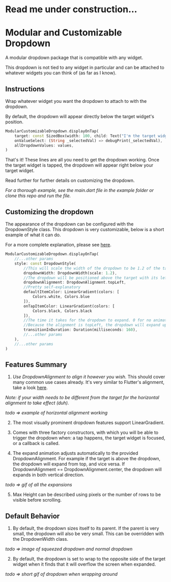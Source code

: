 # Read me under construction...

# Modular and Customizable Dropdown

A modular dropdown package that is compatible with any widget.

This dropdown is not tied to any widget in particular and can be attached to whatever widgets you can think of (as far as I know).

## Instructions

Wrap whatever widget you want the dropdown to attach to with the dropdown.

By default, the dropdown will appear directly below the target widget's position.

```dart
ModularCustomizableDropdown.displayOnTap(
    target: const SizedBox(width: 100, child: Text("I'm the target widget")),
    onValueSelect: (String _selectedVal) => debugPrint(_selectedVal),
    allDropdownValues: values,
)
```

That's it! These lines are all you need to get the dropdown working. Once the target widget is tapped, the dropdown will appear right below your target widget.

Read further for further details on customizing the dropdown.

_For a thorough example, see the main.dart file in the example folder or clone this repo and run the file._

## Customizing the dropdown

The appearance of the dropdown can be configured with the DropdownStyle class. This dropdown is very customizable, below is a short example of what it can do.

For a more complete explanation, please see [here](https://github.com/Khongchai/modular_customizable_dropdown/blob/main/lib/classes_and_enums/dropdown_style.dart).

```dart
ModularCustomizableDropdown.displayOnTap(
    //...other params
    style: const DropdownStyle(
        //This will scale the width of the dropdown to be 1.2 of the target's width
        dropdownWidth: DropdownWidth(scale: 1.2),
        //The dropdown will be positioned above the target with its left side aligned with the target's.
        dropdownAlignment: DropdownAlignment.topLeft,
        //Pretty self-explanatory
        defaultItemColor: LinearGradient(colors: [
            Colors.white, Colors.blue
        ]),
        onTapItemColor: LinearGradient(colors: [
            Colors.black, Colors.black
        ]),
        //The time it takes for the dropdown to expand. 0 for no animation.
        //Because the alignment is topLeft, the dropdown will expand upward, beginning from the top of the target. See below for more explanation.
        transitionInDuration: Duration(milliseconds: 160),
        //...other params
    ),
    //...other params
)
```

## Features Summary

1. _Use DropdownAlignment to align it however you wish._ This should cover many common use cases already.
   It's very similar to Flutter's alignment, take a look [here](https://github.com/Khongchai/modular_customizable_dropdown/blob/main/lib/classes_and_enums/dropdown_alignment.dart).

_Note: if your width needs to be different from the target for the horizontal alignment to take effect (duh)._

_todo => example of horizontal alignment working_

2. The most visually prominent dropdown features support LinearGradient.

3. Comes with three factory constructors, with which you will be able to trigger the dropdown when: a tap happens, the target widget is focused, or a callback is called.

4. The expand animation adjusts automatically to the provided DropdownAlignment. For example if the target is above the dropdown, the dropdown
   will expand from top, and vice versa. If DropdownAlignment == DropdownAlignment.center, the dropdown will expands in both vertical direction.

_todo => gif of all the expansions_

5. Max Height can be described using pixels or the number of rows to be visible before scrolling.

## Default Behavior

1. By default, the dropdown sizes itself to its parent. If the parent is very small, the dropdown will also be very small. This can be overridden with the DropdownWidth class.

_todo => image of squeezed dropdown and normal dropdown_

2. By default, the dropdown is set to wrap to the opposite side of the target widget when it finds that it will overflow
   the screen when expanded.

_todo => short gif of dropdown when wrapping around_
